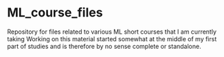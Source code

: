 # ML_course_files
Repository for files related to various ML short courses that I am currently taking
Working on this material started somewhat at the middle of my first part of studies 
and is therefore by no sense complete or standalone.

